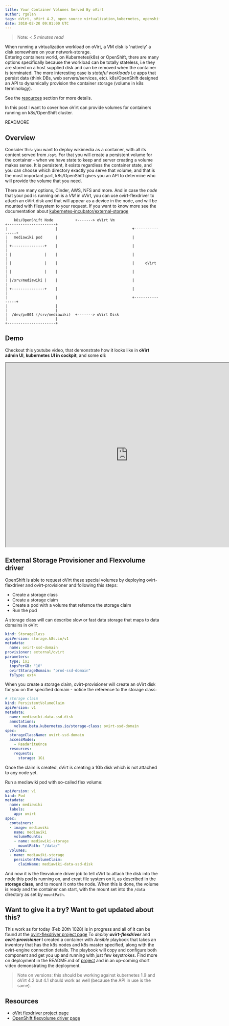 ```yaml
---
title: Your Container Volumes Served By oVirt 
author: rgolan
tags: oVirt, oVirt 4.2, open source virtualization,kubernetes, openshift, external-storage, flexdriver, provisioner
date: 2018-02-20 09:01:00 UTC
---
```


> Note: _< 5 minutes read_

When running a virtualization workload on oVirt, a VM disk is 'natively' a disk somewhere on your network-storage.  
Entering containers world, on Kubernetes(k8s) or OpenShift, there are many options specifically because the workload can be totally stateless, i.e
they are stored on a host supplied disk and can be removed when the container is terminated. The more interesting case is *stateful workloads* i.e apps that persist data (think DBs, web servers/services, etc). k8s/OpenShift designed an API to dynamically provision the container storage (volume in k8s terminology). 

See the [resources](#resources) section for more details. 

In this post I want to cover how oVirt can provide volumes for containers running on k8s/OpenShift cluster.

READMORE

## Overview
Consider this: you want to deploy wikimedia as a container, with all its content served from `/opt`. 
For that you will create a persistent volume for the container - when we have state to keep and server
creating a volume makes sense. It is persistent, it exists regardless the container state,
and you can choose which directory exactly you serve that volume, and that is the most important
part, k8s/OpenShift gives you an API to determine who will provide the volume that you need.

There are many options, Cinder, AWS, NFS and more. And in case the _node_ that your pod is running on
is a _VM_ in oVirt, you can use ovirt-flexdriver to attach an oVirt disk and that will
appear as a device in the node, and will be mounted with filesystem to your request. If you want to know more see the documentation about [kubernetes-incubator/external-storage](https://github.com/kubernetes-incubator/external-storage)

```
    k8s/OpenShift Node          +-------> oVirt Vm
+----------------------+
|                      |                                  +----------------+
|   mediawiki pod      |                                  |                |
| +---------------+    |                                  |                |
| |               |    |                                  |                |
| |               |    |                                  |     oVirt      |
| |               |    |                                  |                |
| |/srv/mediawiki |    |                                  |                |
| +---------------+    |                                  |                |
|                      |                                  +----------------+
|                      |
|                      |
|  /dev/pv001 (/srv/mediawiki)  +-------> oVirt Disk
|                      |
+----------------------+
```

## Demo
Checkout this youtube video, that demonstrate how it looks like in __oVirt admin UI__, __kubernetes UI in cockpit__, and some __cli__:
 <iframe width="800" height="600" src="https://www.youtube.com/embed/_E9pUVrI0hs"> </iframe> 

## External Storage Provisioner and Flexvolume driver
OpenShift is able to request oVirt these special volumes by deploying ovirt-flexdriver and ovirt-provisioner and following this steps:

- Create a storage class
- Create a storage claim
- Create a pod with a volume that refernce the storage claim
- Run the pod

A storage class will can describe slow or fast data storage that maps to data domains in oVirt 
```yaml
kind: StorageClass
apiVersion: storage.k8s.io/v1
metadata:
  name: ovirt-ssd-domain
provisioner: external/ovirt 
parameters:
  type: io1
  iopsPerGB: "10"
  ovirtStorageDomain: "prod-ssd-domain"
  fsType: ext4
```

When you create a storage claim, ovirt-provisioner will create an oVirt disk for you on the
specified domain - notice the reference to the storage class:
```yaml
# storage claim
kind: PersistentVolumeClaim
apiVersion: v1
metadata:
  name: mediawiki-data-ssd-disk
  annotations:
    volume.beta.kubernetes.io/storage-class: ovirt-ssd-domain
spec:
  storageClassName: ovirt-ssd-domain
  accessModes:
    - ReadWriteOnce
  resources:
    requests:
      storage: 1Gi

```

Once the claim is created, oVirt is creating a 1Gb disk which is not attached to any node yet.

Run a mediawiki pod with so-called flex volume:
```yaml
apiVersion: v1 
kind: Pod 
metadata:
  name: mediawiki
  labels:
    app: ovirt 
spec:
  containers:
  - image: mediawiki 
    name: mediawiki 
    volumeMounts:
    - name: mediawiki-storage
      mountPath: "/data/"
  volumes:
  - name: mediawiki-storage
    persistentVolumeClaim:
      claimName: mediawiki-data-ssd-disk

```

And now it is the flexvolume driver job to tell oVirt to attach the disk into the node this
pod is running on, and creat file system on it, as described in the __storage class__, and to mount
it onto the node. When this is done, the volume is ready and the container can start, with
the mount set into the `/data` directory as set by `mountPath`.

## Want to give it a try? Want to get updated about this?
This work as for today (Feb 20th 1028) is in progress and all of it can be found at the [ovirt-flexdriver project page][project-page]
To *deploy* _**ovirt-flexdriver**_ and _**ovirt-provisioner**_ I created a container with _Ansible_ playbook that takes an inventory
that has the k8s nodes and k8s master specified, along with the ovirt-engine connection details. The playbook will copy and
configure both component and get you up and running with just few keystrokes. Find more on deployment in the README.md of [project][project-page]
and in an up-coming short video demonstrating the deployment.

> Note on versions: this should be working against kubernetes 1.9 and oVirt 4.2 but 4.1 should work as well (because the API in use is the same).

## Resources
- [oVirt flexdriver project page][project-page]
- [OpenShift flexvolume driver page](https://docs.openshift.org/latest/install_config/persistent_storage/persistent_storage_flex_volume.html)


[project-page]: https://github.com/rgolangh/ovirt-flexdriver
